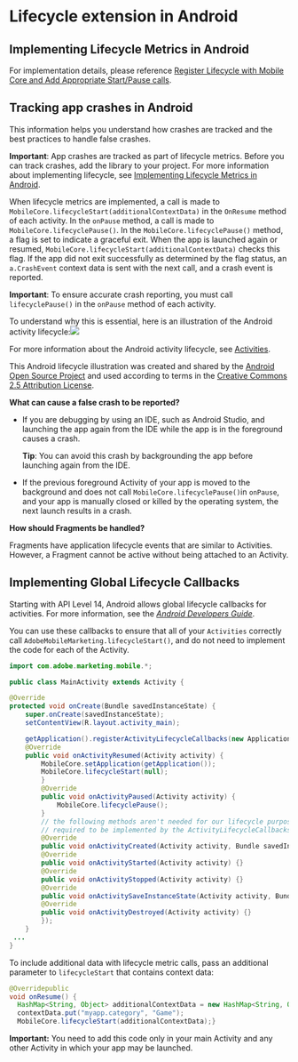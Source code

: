 # Lifecycle extension in Android

## Implementing Lifecycle Metrics in Android <a id="implementing-lifecycle-metrics-in-android"></a>

For implementation details, please reference [Register Lifecycle with Mobile Core and Add Appropriate Start/Pause calls](./#register-lifecycle-with-mobile-core-and-add-appropriate-start-pause-calls).

## Tracking app crashes in Android <a id="tracking-app-crashes-in-android"></a>

This information helps you understand how crashes are tracked and the best practices to handle false crashes.

**Important**: App crashes are tracked as part of lifecycle metrics. Before you can track crashes, add the library to your project. For more information about implementing lifecycle, see [Implementing Lifecycle Metrics in Android](lifecycle-extension-in-android.md#implementing-lifecycle-metrics-in-android).

When lifecycle metrics are implemented, a call is made to `MobileCore.lifecycleStart(additionalContextData)` in the `OnResume` method of each activity. In the `onPause` method, a call is made to `MobileCore.lifecyclePause()`. In the `MobileCore.lifecyclePause()` method, a flag is set to indicate a graceful exit. When the app is launched again or resumed, `MobileCore.lifecycleStart(additionalContextData)` checks this flag. If the app did not exit successfully as determined by the flag status, an `a.CrashEvent` context data is sent with the next call, and a crash event is reported.

**Important**: To ensure accurate crash reporting, you must call `lifecyclePause()` in the `onPause` method of each activity.

To understand why this is essential, here is an illustration of the Android activity lifecycle:![](https://blobscdn.gitbook.com/v0/b/gitbook-28427.appspot.com/o/assets%2F-LEjacBAdplK5nbOMI2b%2F-LHtfLJQuwJ-BOkMS_Vd%2F-LHtgvIovrrVwScLXkyL%2Fandroid-crash.png?alt=media&token=1a7bd350-67b0-405f-aa44-ea012549a525)

For more information about the Android activity lifecycle, see [Activities](https://developer.android.com/guide/components/activities/).

This Android lifecycle illustration was created and shared by the [Android Open Source Project](https://source.android.com/) and used according to terms in the [Creative Commons 2.5 Attribution License](https://creativecommons.org/licenses/by/2.5/).

**What can cause a false crash to be reported?**

* If you are debugging by using an IDE, such as Android Studio, and launching the app again from the IDE while the app is in the foreground causes a crash.

  **Tip**: You can avoid this crash by backgrounding the app before launching again from the IDE.

* If the previous foreground Activity of your app is moved to the background and does not call `MobileCore.lifecyclePause()`in `onPause`, and your app is manually closed or killed by the operating system, the next launch results in a crash.

**How should Fragments be handled?**

Fragments have application lifecycle events that are similar to Activities. However, a Fragment cannot be active without being attached to an Activity.

## Implementing Global Lifecycle Callbacks <a id="implementing-global-lifecycle-callbacks"></a>

Starting with API Level 14, Android allows global lifecycle callbacks for activities. For more information, see the [_Android Developers Guide_](https://developer.android.com/reference/android/app/Application#registerActivityLifecycleCallbacks%28android.app.Application.ActivityLifecycleCallbacks).

You can use these callbacks to ensure that all of your `Activities` correctly call `AdobeMobileMarketing.lifecycleStart()`, and do not need to implement the code for each of the Activity.

```java
import com.adobe.marketing.mobile.*;

public class MainActivity extends Activity {    

@Override    
protected void onCreate(Bundle savedInstanceState) {
    super.onCreate(savedInstanceState);        
    setContentView(R.layout.activity_main);        

    getApplication().registerActivityLifecycleCallbacks(new Application.ActivityLifecycleCallbacks() {        
    @Override        
    public void onActivityResumed(Activity activity) {
        MobileCore.setApplication(getApplication());
        MobileCore.lifecycleStart(null);        
        }        
        @Override        
        public void onActivityPaused(Activity activity) { 
            MobileCore.lifecyclePause();        
        }        
        // the following methods aren't needed for our lifecycle purposes, but are        
        // required to be implemented by the ActivityLifecycleCallbacks object        
        @Override        
        public void onActivityCreated(Activity activity, Bundle savedInstanceState) {}        
        @Override        
        public void onActivityStarted(Activity activity) {}        
        @Override        
        public void onActivityStopped(Activity activity) {}        
        @Override        
        public void onActivitySaveInstanceState(Activity activity, Bundle outState) {}        
        @Override        
        public void onActivityDestroyed(Activity activity) {}        
        });    
    }
 ...
}
```

To include additional data with lifecycle metric calls, pass an additional parameter to `lifecycleStart` that contains context data:

```java
@Overridepublic 
void onResume() {    
  HashMap<String, Object> additionalContextData = new HashMap<String, Object>();    
  contextData.put("myapp.category", "Game");    
  MobileCore.lifecycleStart(additionalContextData);}
```

**Important:** You need to add this code only in your main Activity and any other Activity in which your app may be launched.

